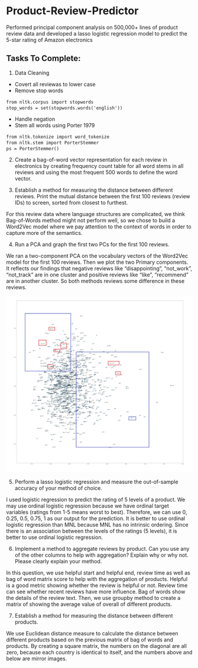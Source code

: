 # Product-Review-Predictor
Performed principal component analysis on 500,000+ lines of product review data and developed a lasso logistic regression model to predict the 5-star rating of Amazon electronics


## Tasks To Complete:

1. Data Cleaning
- Covert all reviewas to lower case
- Remove stop words
```
from nltk.corpus import stopwords
stop_words = set(stopwords.words('english')) 
```
- Handle negation
- Stem all words using Porter 1979
```
from nltk.tokenize import word_tokenize 
from nltk.stem import PorterStemmer
ps = PorterStemmer()
```
2. Create a bag-of-word vector representation for each review in electronics by creating frequency count table for all word stems in all reviews and using the most frequent 500 words to define the word vector. 

3. Establish a method for measuring the distance between different reviews. Print the mutual distance between the first 100 reviews (review IDs) to screen, sorted from closest to furthest.

For this review data where language structures are complicated, we think Bag-of-Words method might not perform well, so we chose to build a Word2Vec model where we pay attention to the context of words in order to capture more of the semantics. 

4. Run a PCA and graph the first two PCs for the first 100 reviews. 

We ran a two-component PCA on the vocabulary vectors of the Word2Vec model for the first 100 reviews. Then we plot the two Primary components.
It reflects our findings that negative reviews like “disappointing”, “not_work”, “not_track” are in one cluster and positive reviews like “like”, “recommend” are in another cluster. So both methods reviews some difference in these reviews.

![Image description](https://github.com/lzhu1111/Product-Review-Predictor/blob/master/PCA%20Graph.png)


5. Perform a lasso logistic regression and measure the out-of-sample accuracy of your method of choice.

I used logistic regression to predict the rating of 5 levels of a product. We may use ordinal logistic regression because we have ordinal target variables (ratings from 1-5 means worst to best). Therefore, we can use 0, 0.25, 0.5, 0.75, 1 as our output for the prediction. It is better to use ordinal logistic regression than MNL because MNL has no intrinsic ordering. Since there is an association between the levels of the ratings (5 levels), it is better to use ordinal logistic regression.

6. Implement a method to aggregate reviews by product. Can you use any of the other columns to help with aggregation? Explain why or why not. Please clearly explain your method.

In this question, we use helpful start and helpful end, review time as well as bag of word matrix score to help with the aggregation of products. Helpful is a good metric showing whether the review is helpful or not. Review time can see whether recent reviews have more influence. Bag of words show the details of the review text. Then, we use groupby method to create a matrix of showing the average value of overall of different products.

7. Establish a method for measuring the distance between different products.

We use Euclidean distance measure to calculate the distance between different products based on the previous matrix of bag of words and products. By creating a square matrix, the numbers on the diagonal are all zero, because each country is identical to itself, and the numbers above and below are mirror images.
